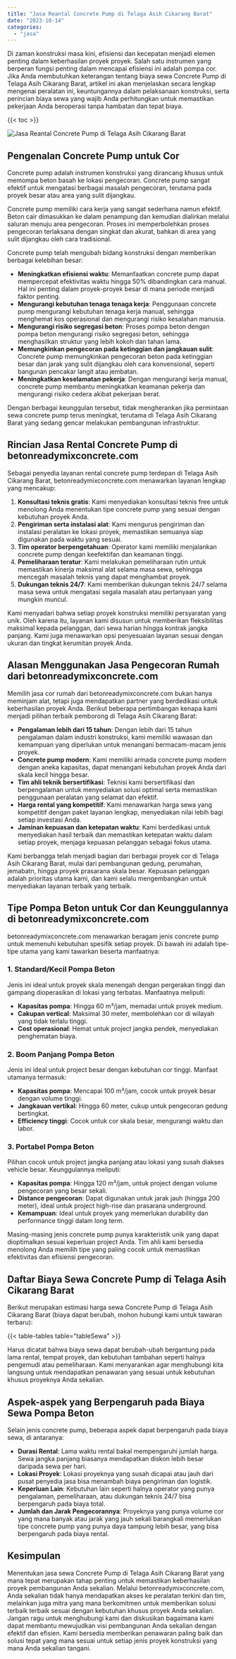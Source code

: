 ```yaml
---
title: "Jasa Reantal Concrete Pump di Telaga Asih Cikarang Barat"
date: "2023-10-14"
categories: 
  - "jasa"
---
```


Di zaman konstruksi masa kini, efisiensi dan kecepatan menjadi elemen penting dalam keberhasilan proyek proyek. Salah satu instrumen yang berperan fungsi penting dalam mencapai efisiensi ini adalah pompa cor. Jika Anda membutuhkan keterangan tentang biaya sewa Concrete Pump di Telaga Asih Cikarang Barat, artikel ini akan menjelaskan secara lengkap mengenai peralatan ini, keuntungannya dalam pelaksanaan konstruksi, serta perincian biaya sewa yang wajib Anda perhitungkan untuk memastikan pekerjaan Anda beroperasi tanpa hambatan dan tepat biaya.

{{< toc >}}

![Jasa Reantal Concrete Pump di Telaga Asih Cikarang Barat](https://betoncor8.github.io/pump/concrete-pump%20(21).png)

## Pengenalan Concrete Pump untuk Cor

Concrete pump adalah instrumen konstruksi yang dirancang khusus untuk memompa beton basah ke lokasi pengecoran. Concrete pump sangat efektif untuk mengatasi berbagai masalah pengecoran, terutama pada proyek besar atau area yang sulit dijangkau.

Concrete pump memiliki cara kerja yang sangat sederhana namun efektif. Beton cair dimasukkan ke dalam penampung dan kemudian dialirkan melalui saluran menuju area pengecoran. Proses ini memperbolehkan proses pengecoran terlaksana dengan singkat dan akurat, bahkan di area yang sulit dijangkau oleh cara tradisional.

Concrete pump telah mengubah bidang konstruksi dengan memberikan berbagai kelebihan besar:

- **Meningkatkan efisiensi waktu**: Memanfaatkan concrete pump dapat mempercepat efektivitas waktu hingga 50% dibandingkan cara manual. Hal ini penting dalam proyek-proyek besar di mana periode menjadi faktor penting.
- **Mengurangi kebutuhan tenaga tenaga kerja**: Penggunaan concrete pump mengurangi kebutuhan tenaga kerja manual, sehingga menghemat kos operasional dan mengurangi risiko kesalahan manusia.
- **Mengurangi risiko segregasi beton**: Proses pompa beton dengan pompa beton mengurangi risiko segregasi beton, sehingga menghasilkan struktur yang lebih kokoh dan tahan lama.
- **Memungkinkan pengecoran pada ketinggian dan jangkauan sulit**: Concrete pump memungkinkan pengecoran beton pada ketinggian besar dan jarak yang sulit dijangkau oleh cara konvensional, seperti bangunan pencakar langit atau jembatan.
- **Meningkatkan keselamatan pekerja**: Dengan mengurangi kerja manual, concrete pump membantu meningkatkan keamanan pekerja dan mengurangi risiko cedera akibat pekerjaan berat.

Dengan berbagai keunggulan tersebut, tidak mengherankan jika permintaan sewa concrete pump terus meningkat, terutama di Telaga Asih Cikarang Barat yang sedang gencar melakukan pembangunan infrastruktur.

## Rincian Jasa Rental Concrete Pump di betonreadymixconcrete.com

Sebagai penyedia layanan rental concrete pump terdepan di Telaga Asih Cikarang Barat, betonreadymixconcrete.com menawarkan layanan lengkap yang mencakup:

1. **Konsultasi teknis gratis**: Kami menyediakan konsultasi teknis free untuk menolong Anda menentukan tipe concrete pump yang sesuai dengan kebutuhan proyek Anda.
2. **Pengiriman serta instalasi alat**: Kami mengurus pengiriman dan instalasi peralatan ke lokasi proyek, memastikan semuanya siap digunakan pada waktu yang sesuai.
3. **Tim operator berpengetahuan**: Operator kami memiliki menjalankan concrete pump dengan keefektifan dan keamanan tinggi.
4. **Pemeliharaan teratur**: Kami melakukan pemeliharaan rutin untuk memastikan kinerja maksimal alat selama masa sewa, sehingga mencegah masalah teknis yang dapat menghambat proyek.
5. **Dukungan teknis 24/7**: Kami memberikan dukungan teknis 24/7 selama masa sewa untuk mengatasi segala masalah atau pertanyaan yang mungkin muncul.

Kami menyadari bahwa setiap proyek konstruksi memiliki persyaratan yang unik. Oleh karena itu, layanan kami disusun untuk memberikan fleksibilitas maksimal kepada pelanggan, dari sewa harian hingga kontrak jangka panjang. Kami juga menawarkan opsi penyesuaian layanan sesuai dengan ukuran dan tingkat kerumitan proyek Anda.

## Alasan Menggunakan Jasa Pengecoran Rumah dari betonreadymixconcrete.com

Memilih jasa cor rumah dari betonreadymixconcrete.com bukan hanya meminjam alat, tetapi juga mendapatkan partner yang berdedikasi untuk keberhasilan proyek Anda. Berikut beberapa pertimbangan kenapa kami menjadi pilihan terbaik pemborong di Telaga Asih Cikarang Barat:

- **Pengalaman lebih dari 15 tahun**: Dengan lebih dari 15 tahun pengalaman dalam industri konstruksi, kami memiliki wawasan dan kemampuan yang diperlukan untuk menangani bermacam-macam jenis proyek.
- **Concrete pump modern**: Kami memiliki armada concrete pump modern dengan aneka kapasitas, dapat menangani kebutuhan proyek Anda dari skala kecil hingga besar.
- **Tim ahli teknik bersertifikasi**: Teknisi kami bersertifikasi dan berpengalaman untuk menyediakan solusi optimal serta memastikan penggunaan peralatan yang selamat dan efektif.
- **Harga rental yang kompetitif**: Kami menawarkan harga sewa yang kompetitif dengan paket layanan lengkap, menyediakan nilai lebih bagi setiap investasi Anda.
- **Jaminan kepuasan dan ketepatan waktu**: Kami berdedikasi untuk menyediakan hasil terbaik dan memastikan ketepatan waktu dalam setiap proyek, menjaga kepuasan pelanggan sebagai fokus utama.

Kami berbangga telah menjadi bagian dari berbagai proyek cor di Telaga Asih Cikarang Barat, mulai dari pembangunan gedung, perumahan, jemabatn, hingga proyek prasarana skala besar. Kepuasan pelanggan adalah prioritas utama kami, dan kami selalu mengembangkan untuk menyediakan layanan terbaik yang terbaik.

## Tipe Pompa Beton untuk Cor dan Keunggulannya di betonreadymixconcrete.com

betonreadymixconcrete.com menawarkan beragam jenis concrete pump untuk memenuhi kebutuhan spesifik setiap proyek. Di bawah ini adalah tipe-tipe utama yang kami tawarkan beserta manfaatnya:

### 1\. Standard/Kecil Pompa Beton

Jenis ini ideal untuk proyek skala menengah dengan pergerakan tinggi dan gampang dioperasikan di lokasi yang terbatas. Manfaatnya meliputi:

- **Kapasitas pompa**: Hingga 60 m³/jam, memadai untuk proyek medium.
- **Cakupan vertical**: Maksimal 30 meter, membolehkan cor di wilayah yang tidak terlalu tinggi.
- **Cost operasional**: Hemat untuk project jangka pendek, menyediakan penghematan biaya.

### 2\. Boom Panjang Pompa Beton

Jenis ini ideal untuk project besar dengan kebutuhan cor tinggi. Manfaat utamanya termasuk:

- **Kapasitas pompa**: Mencapai 100 m³/jam, cocok untuk proyek besar dengan volume tinggi.
- **Jangkauan vertikal**: Hingga 60 meter, cukup untuk pengecoran gedung bertingkat.
- **Efficiency tinggi**: Cocok untuk cor skala besar, mengurangi waktu dan labor.

### 3\. Portabel Pompa Beton

Pilihan cocok untuk project jangka panjang atau lokasi yang susah diakses vehicle besar. Keunggulannya meliputi:

- **Kapasitas pompa**: Hingga 120 m³/jam, untuk project dengan volume pengecoran yang besar sekali.
- **Distance pengecoran**: Dapat digunakan untuk jarak jauh (hingga 200 meter), ideal untuk project high-rise dan prasarana underground.
- **Kemampuan**: Ideal untuk proyek yang memerlukan durability dan performance tinggi dalam long term.

Masing-masing jenis concrete pump punya karakteristik unik yang dapat dioptimalkan sesuai keperluan project Anda. Tim ahli kami bersedia menolong Anda memilih tipe yang paling cocok untuk memastikan efektivitas dan efisiensi pengecoran.

## Daftar Biaya Sewa Concrete Pump di Telaga Asih Cikarang Barat

Berikut merupakan estimasi harga sewa Concrete Pump di Telaga Asih Cikarang Barat (biaya dapat berubah, mohon hubungi kami untuk tawaran terbaru):

{{< table-tables table="tableSewa" >}}

Harus dicatat bahwa biaya sewa dapat berubah-ubah bergantung pada lama rental, tempat proyek, dan kebutuhan tambahan seperti halnya pengemudi atau pemeliharaan. Kami menyarankan agar menghubungi kita langsung untuk mendapatkan penawaran yang sesuai untuk kebutuhan khusus proyeknya Anda sekalian.

## Aspek-aspek yang Berpengaruh pada Biaya Sewa Pompa Beton

Selain jenis concrete pump, beberapa aspek dapat berpengaruh pada biaya sewa, di antaranya:

- **Durasi Rental**: Lama waktu rental bakal mempengaruhi jumlah harga. Sewa jangka panjang biasanya mendapatkan diskon lebih besar daripada sewa per hari.
- **Lokasi Proyek**: Lokasi proyeknya yang susah dicapai atau jauh dari pusat penyedia jasa bisa menambah biaya pengiriman dan logistik.
- **Keperluan Lain**: Kebutuhan lain seperti halnya operator yang punya pengalaman, pemeliharaan, atau dukungan teknis 24/7 bisa berpengaruh pada biaya total.
- **Jumlah dan Jarak Pengecorannya**: Proyeknya yang punya volume cor yang mana banyak atau jarak yang jauh sekali barangkali memerlukan tipe concrete pump yang punya daya tampung lebih besar, yang bisa berpengaruh pada biaya rental.

## Kesimpulan

Menentukan jasa sewa Concrete Pump di Telaga Asih Cikarang Barat yang mana tepat merupakan tahap penting untuk memastikan keberhasilan proyek pembangunan Anda sekalian. Melalui betonreadymixconcrete.com, Anda sekalian tidak hanya mendapatkan akses ke peralatan terkini dan tim, melainkan juga mitra yang mana berkomitmen untuk memberikan solusi terbaik terbaik sesuai dengan kebutuhan khusus proyek Anda sekalian. Jangan ragu untuk menghubungi kami dan diskusikan bagaimana kami dapat membantu mewujudkan visi pembangunan Anda sekalian dengan efektif dan efisien. Kami bersedia memberikan penawaran paling baik dan solusi tepat yang mana sesuai untuk setiap jenis proyek konstruksi yang mana Anda sekalian tangani.
